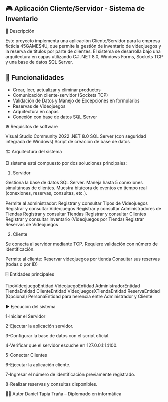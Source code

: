 ## 🎮 Aplicación Cliente/Servidor - Sistema de Inventario

📌 Descripción

Este proyecto implementa una aplicación Cliente/Servidor para la empresa ficticia 45GAMES4U, que permite la gestión de inventario de videojuegos y la reserva de títulos por parte de clientes.
El sistema se desarrolla bajo una arquitectura en capas utilizando C# .NET 8.0, Windows Forms, Sockets TCP y una base de datos SQL Server.

## 🚀 Funcionalidades

- Crear, leer, actualizar y eliminar productos
- Comunicación cliente-servidor (Sockets TCP)
- Validación de Datos y Manejo de Excepciones en formularios
- Reservas de Videojuegos
- Arquitectura en capas
- Conexión con base de datos SQL Server

⚙️ Requisitos de software

Visual Studio Community 2022
.NET 8.0
SQL Server (con seguridad integrada de Windows)
Script de creación de base de datos 

🏗️ Arquitectura del sistema

El sistema está compuesto por dos soluciones principales:
1. Servidor

Gestiona la base de datos SQL Server.
Maneja hasta 5 conexiones simultáneas de clientes.
Muestra bitácora de eventos en tiempo real (conexiones, reservas, consultas, etc.).

Permite al administrador:
Registrar y consultar Tipos de Videojuegos
Registrar y consultar Videojuegos
Registrar y consultar Administradores de Tiendas
Registrar y consultar Tiendas
Registrar y consultar Clientes
Registrar y consultar Inventario (Videojuegos por Tienda)
Registrar Reservas de Videojuegos

2. Cliente

Se conecta al servidor mediante TCP.
Requiere validación con número de identificación.

Permite al cliente:
Reservar videojuegos por tienda
Consultar sus reservas (todas o por ID)

🗄️ Entidades principales

TipoVideojuegoEntidad
VideojuegoEntidad
AdministradorEntidad
TiendaEntidad
ClienteEntidad
VideojuegosXTiendaEntidad
ReservaEntidad
(Opcional) PersonaEntidad para herencia entre Administrador y Cliente


▶️ Ejecución del sistema

1-Iniciar el Servidor

2-Ejecutar la aplicación servidor.

3-Configurar la base de datos con el script oficial.

4-Verificar que el servidor escuche en 127.0.0.1:14100.

5-Conectar Clientes

6-Ejecutar la aplicación cliente.

7-Ingresar el número de identificación previamente registrado.

8-Realizar reservas y consultas disponibles.


🧑‍💻 Autor
Daniel Tapia Traña – Diplomado en informática
